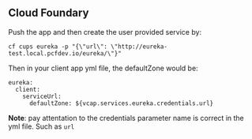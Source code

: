 ## Cloud Foundary
Push the app and then create the user provided service by:
```
cf cups eureka -p "{\"url\": \"http://eureka-test.local.pcfdev.io/eureka/\"}"
```

Then in your client app yml file, the defaultZone would be:
```
eureka:
  client:
    serviceUrl:
      defaultZone: ${vcap.services.eureka.credentials.url}
```
**Note**: pay attentation to the credentials parameter name is correct in the yml file. Such as `url` 
